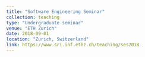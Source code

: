 ```yaml
---
title: "Software Engineering Seminar"
collection: teaching
type: "Undergraduate seminar"
venue: "ETH Zurich"
date: 2018-09-01
location: "Zurich, Switzerland"
link: https://www.sri.inf.ethz.ch/teaching/ses2018
---
```

